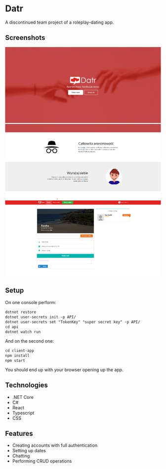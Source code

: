 # Datr

A discontinued team project of a roleplay-dating app. 

## Screenshots

![Web app screenshot 1](screenshots/screenshot1.png)
![Web app screenshot 2](screenshots/screenshot2.png)
![Web app screenshot 3](screenshots/screenshot3.png)

## Setup
On one console perform:
```
dotnet restore
dotnet user-secrets init -p API/
dotnet user-secrets set "TokenKey" "super secret key" -p API/
cd api
dotnet watch run
```

And on the second one:
```
cd client-app
npm install
npm start
```

You should end up with your browser opening up the app.

## Technologies
* .NET Core
* C#
* React
* Typescript
* CSS

## Features
* Creating accounts with full authentication
* Setting up dates
* Chatting
* Performing CRUD operations